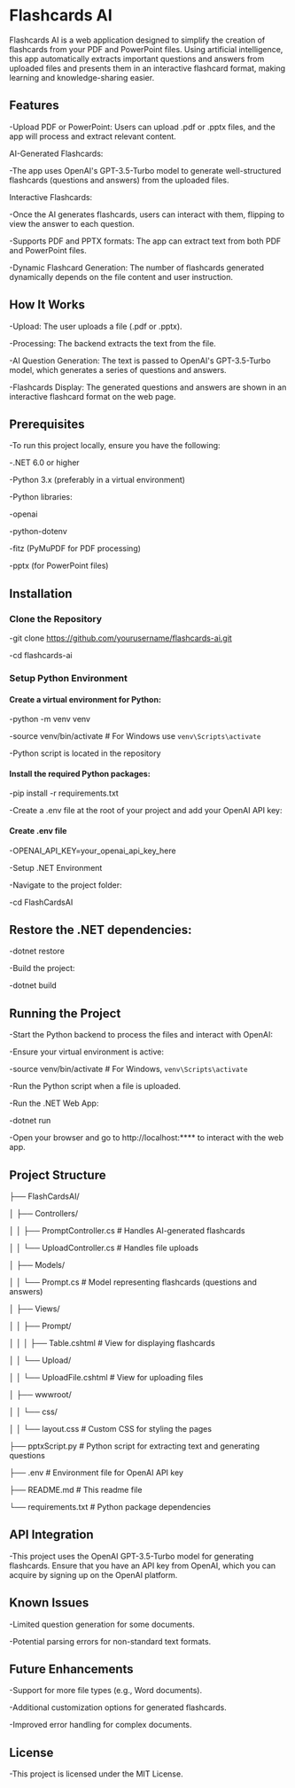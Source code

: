 # Flashcards AI

Flashcards AI is a web application designed to simplify the creation of flashcards from your PDF and PowerPoint files. Using artificial intelligence, this app automatically extracts important questions and answers from uploaded files and presents them in an interactive flashcard format, making learning and knowledge-sharing easier.

## Features

-Upload PDF or PowerPoint: Users can upload .pdf or .pptx files, and the app will process and extract relevant content.

AI-Generated Flashcards: 

-The app uses OpenAI's GPT-3.5-Turbo model to generate well-structured flashcards (questions and answers) from the uploaded files.

Interactive Flashcards: 

-Once the AI generates flashcards, users can interact with them, flipping to view the answer to each question.

-Supports PDF and PPTX formats: The app can extract text from both PDF and PowerPoint files.

-Dynamic Flashcard Generation: The number of flashcards generated dynamically depends on the file content and user instruction.

## How It Works

-Upload: The user uploads a file (.pdf or .pptx).

-Processing: The backend extracts the text from the file.

-AI Question Generation: The text is passed to OpenAI's GPT-3.5-Turbo model, which generates a series of questions and answers.

-Flashcards Display: The generated questions and answers are shown in an interactive flashcard format on the web page.

## Prerequisites

-To run this project locally, ensure you have the following:

-.NET 6.0 or higher

-Python 3.x (preferably in a virtual environment)

-Python libraries:

-openai

-python-dotenv

-fitz (PyMuPDF for PDF processing)

-pptx (for PowerPoint files)

## Installation

### Clone the Repository

-git clone https://github.com/yourusername/flashcards-ai.git

-cd flashcards-ai

### Setup Python Environment

#### Create a virtual environment for Python:

-python -m venv venv

-source venv/bin/activate  # For Windows use `venv\Scripts\activate`

-Python script is located in the repository

#### Install the required Python packages:

-pip install -r requirements.txt

-Create a .env file at the root of your project and add your OpenAI API key:

#### Create .env file

-OPENAI_API_KEY=your_openai_api_key_here

-Setup .NET Environment

-Navigate to the project folder:

-cd FlashCardsAI

## Restore the .NET dependencies:

-dotnet restore

-Build the project:

-dotnet build

## Running the Project

-Start the Python backend to process the files and interact with OpenAI:

-Ensure your virtual environment is active:

-source venv/bin/activate  # For Windows, `venv\Scripts\activate`

-Run the Python script when a file is uploaded.

-Run the .NET Web App:

-dotnet run

-Open your browser and go to http://localhost:**** to interact with the web app.

## Project Structure

├── FlashCardsAI/

│   ├── Controllers/

│   │   ├── PromptController.cs    # Handles AI-generated flashcards

│   │   └── UploadController.cs    # Handles file uploads

│   ├── Models/

│   │   └── Prompt.cs              # Model representing flashcards (questions and answers)

│   ├── Views/

│   │   ├── Prompt/

│   │   │   ├── Table.cshtml       # View for displaying flashcards

│   │   └── Upload/

│   │       └── UploadFile.cshtml  # View for uploading files

│   ├── wwwroot/

│   │   └── css/

│   │       └── layout.css         # Custom CSS for styling the pages

├── pptxScript.py                  # Python script for extracting text and generating questions

├── .env                           # Environment file for OpenAI API key

├── README.md                      # This readme file

└── requirements.txt               # Python package dependencies


## API Integration

-This project uses the OpenAI GPT-3.5-Turbo model for generating flashcards. Ensure that you have an API key from OpenAI, which you can acquire by signing up on the OpenAI platform.

## Known Issues

-Limited question generation for some documents.

-Potential parsing errors for non-standard text formats.

## Future Enhancements

-Support for more file types (e.g., Word documents).

-Additional customization options for generated flashcards.

-Improved error handling for complex documents.


## License

-This project is licensed under the MIT License.
